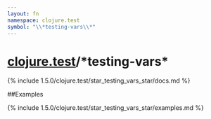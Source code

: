 ```yaml
---
layout: fn
namespace: clojure.test
symbol: "\\*testing-vars\\*"
---
```


# [clojure.test](../)/\*testing-vars\*

{% include 1.5.0/clojure.test/star_testing_vars_star/docs.md %}

##Examples

{% include 1.5.0/clojure.test/star_testing_vars_star/examples.md %}

